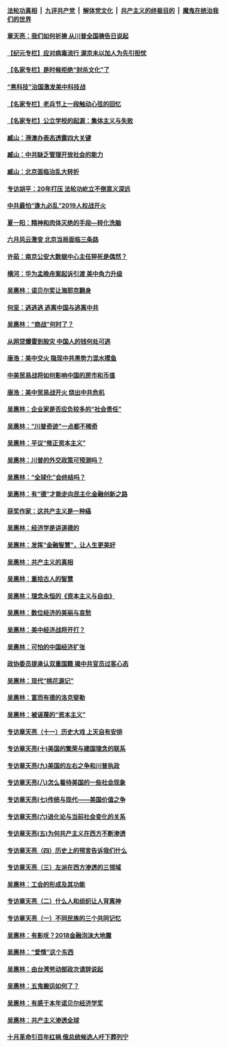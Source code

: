 

####  [法轮功真相](../../../../basic/blob/master/README.md?t=06280031) &nbsp;|&nbsp; [九评共产党](../../../../9ping.md/blob/master/README.md?t=06280031) &nbsp;|&nbsp; [解体党文化](../../../../jtdwh.md/blob/master/README.md?t=06280031)  &nbsp;|&nbsp; [共产主义的终极目的](../../../../gczydzjmd.md/blob/master/README.md?t=06280031) &nbsp;|&nbsp; [魔鬼在统治我们的世界](../../../../mgztzwmdsj.md/blob/master/README.md?t=06280031) 

#### [章天亮：我们如何祈祷 从川普全国祷告日说起](../pages/nsc423/n11944627.md?t=06280031) 

#### [【纪元专栏】应对病毒流行 渥京未以加人为先引担忧](../pages/nsc423/n11875714.md?t=06280031) 

#### [【名家专栏】是时候拒绝“封杀文化”了](../pages/nsc423/n11814093.md?t=06280031) 

#### [“黑科技”治国激发美中科技战](../pages/nsc423/n11638056.md?t=06280031) 

#### [【名家专栏】老兵节上一段触动心弦的回忆](../pages/nsc423/n11646016.md?t=06280031) 

#### [【名家专栏】公立学校的起源：集体主义与失败](../pages/nsc423/n11601833.md?t=06280031) 

#### [臧山：港澳办表态透露四大关键](../pages/nsc423/n11421628.md?t=06280031) 

#### [臧山：中共缺乏管理开放社会的能力](../pages/nsc423/n11407457.md?t=06280031) 

#### [臧山：北京面临治乱大转折](../pages/nsc423/n11406895.md?t=06280031) 

#### [专访胡平：20年打压 法轮功屹立不倒意义深远](../pages/nsc423/n11398800.md?t=06280031) 

#### [中共最怕“逢九必乱”2019人权战开火](../pages/nsc423/n11385248.md?t=06280031) 

#### [夏一阳：精神和肉体灭绝的手段—转化洗脑](../pages/nsc423/n11368250.md?t=06280031) 

#### [六月风云激变 北京当局面临三条路](../pages/nsc423/n11313668.md?t=06280031) 

#### [许茹：南京公安大数据中心主任猝死是偶然？](../pages/nsc423/n11064744.md?t=06280031) 

#### [横河：华为孟晚舟案起诉引渡 美中角力升级](../pages/nsc423/n11027230.md?t=06280031) 

#### [吴惠林：诺贝尔奖让海耶克翻身](../pages/nsc423/n10890049.md?t=06280031) 

#### [何坚：逃逃逃 逃离中国与逃离中共](../pages/nsc423/n10592891.md?t=06280031) 

#### [吴惠林：“商战”何时了？](../pages/nsc423/n10573558.md?t=06280031) 

#### [从网贷爆雷到股灾 中国人的钱何处可逃](../pages/nsc423/n10572800.md?t=06280031) 

#### [唐浩：美中交火 隐现中共黑势力混水摸鱼](../pages/nsc423/n10544040.md?t=06280031) 

#### [中美贸易战将如何影响中国的房市和币值](../pages/nsc423/n10543697.md?t=06280031) 

#### [唐浩：美中贸易战开火 烧出中共危机](../pages/nsc423/n10540126.md?t=06280031) 

#### [吴惠林：企业家是否应负较多的“社会责任”](../pages/nsc423/n10535022.md?t=06280031) 

#### [吴惠林：“川普奇迹”一点都不稀奇](../pages/nsc423/n10512808.md?t=06280031) 

#### [吴惠林：平议“修正资本主义”](../pages/nsc423/n10495724.md?t=06280031) 

#### [吴惠林：川普的外交政策可预测吗？](../pages/nsc423/n10462387.md?t=06280031) 

#### [吴惠林：“全球化”会终结吗？](../pages/nsc423/n10452838.md?t=06280031) 

#### [吴惠林：有“德”才能走向民主化金融创新之路](../pages/nsc423/n10432292.md?t=06280031) 

#### [获奖作家：这共产主义是一种癌](../pages/nsc423/n10431541.md?t=06280031) 

#### [吴惠林：经济学是讲道德的](../pages/nsc423/n10398014.md?t=06280031) 

#### [吴惠林：发挥“金融智慧”，让人生更美好](../pages/nsc423/n10375019.md?t=06280031) 

#### [吴惠林：共产主义的真相](../pages/nsc423/n10351394.md?t=06280031) 

#### [吴惠林：重拾古人的智慧](../pages/nsc423/n10337691.md?t=06280031) 

#### [吴惠林：理念永恒的《资本主义与自由》](../pages/nsc423/n10316274.md?t=06280031) 

#### [吴惠林：数位经济的美丽与哀愁](../pages/nsc423/n10292946.md?t=06280031) 

#### [吴惠林：美中经济战将开打？](../pages/nsc423/n10258825.md?t=06280031) 

#### [吴惠林：可怕的中国经济扩张](../pages/nsc423/n10219147.md?t=06280031) 

#### [政协委员提承认双重国籍 揭中共官员过客心态](../pages/nsc423/n10208809.md?t=06280031) 

#### [吴惠林：现代“桃花源记”](../pages/nsc423/n10185234.md?t=06280031) 

#### [吴惠林：富而有德的洛克斐勒](../pages/nsc423/n10142264.md?t=06280031) 

#### [吴惠林：被诬蔑的“资本主义”](../pages/nsc423/n10124816.md?t=06280031) 

#### [专访章天亮（十一）历史大戏 上天自有安排](../pages/nsc423/n10094905.md?t=06280031) 

#### [专访章天亮(十)美国的繁荣与建国理念的联系](../pages/nsc423/n10094899.md?t=06280031) 

#### [专访章天亮(九)美国的左右之争和川普执政](../pages/nsc423/n10094889.md?t=06280031) 

#### [专访章天亮(八)怎么看待美国的一些社会现象](../pages/nsc423/n10094857.md?t=06280031) 

#### [专访章天亮(七)传统与现代——美国价值之争](../pages/nsc423/n10093140.md?t=06280031) 

#### [专访章天亮(六)进化论与当前社会变化的关系](../pages/nsc423/n10092036.md?t=06280031) 

#### [专访章天亮(五)为何共产主义在西方不断渗透](../pages/nsc423/n10083620.md?t=06280031) 

#### [专访章天亮（四）历史上的预言告诉我们什么](../pages/nsc423/n10083606.md?t=06280031) 

#### [专访章天亮（三）左派在西方渗透的三领域](../pages/nsc423/n10081115.md?t=06280031) 

#### [吴惠林：工会的形成及其功能](../pages/nsc423/n10080633.md?t=06280031) 

#### [专访章天亮（二）什么人和组织让人背离神](../pages/nsc423/n10076637.md?t=06280031) 

#### [专访章天亮（一）不同民族的三个共同记忆](../pages/nsc423/n10074188.md?t=06280031) 

#### [吴惠林：有影呒？2018金融泡沫大地震](../pages/nsc423/n10040534.md?t=06280031) 

#### [吴惠林：“爱情”这个东西](../pages/nsc423/n10019423.md?t=06280031) 

#### [吴惠林：由台湾劳动部政次请辞说起](../pages/nsc423/n9979679.md?t=06280031) 

#### [吴惠林：五鬼搬运如何了？](../pages/nsc423/n9925338.md?t=06280031) 

#### [吴惠林：有感于本年诺贝尔经济学奖](../pages/nsc423/n9871883.md?t=06280031) 

#### [吴惠林：共产主义渗透全球](../pages/nsc423/n9812748.md?t=06280031) 

#### [十月革命引百年红祸 俄总统候选人吁下葬列宁](../pages/nsc423/n9810182.md?t=06280031) 


